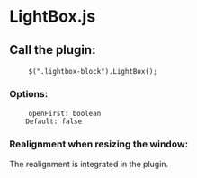 # LightBox.js

## Call the plugin:

<pre>
    <code>$(".lightbox-block").LightBox();</code>
</pre>

### Options:

<pre>
    <code>openFirst: boolean
    Default: false</code>
</pre>

### Realignment when resizing the window:

The realignment is integrated in the plugin.